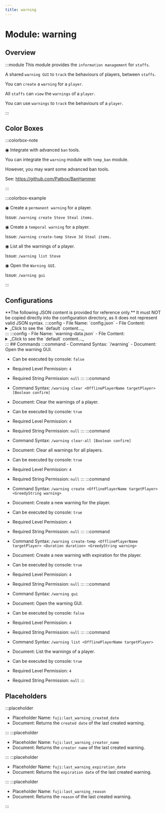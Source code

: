 ```yaml
---
title: warning
---
```



# Module: warning

## Overview
:::module
  This module provides the `information management` for `staffs`.
  
  A shared `warning GUI` to `track` the behaviours of players, between `staffs`.
  
  You can `create` a `warning` for a `player`.
  
  All `staffs` can `view` the `warnings` of a `player`.
  
  
  
  You can use `warnings` to `track` the behaviours of a `player`.


:::
## Color Boxes

:::colorbox-note

  ◉ Integrate with advanced `ban` tools.
  
  You can integrate the `warning` module with `temp_ban` module.
  
  However, you may want some advanced ban tools.
  
  See: https://github.com/Patbox/BanHammer


:::

:::colorbox-example

  ◉ Create a `permanent warning` for a player.
  
  Issue: `/warning create Steve Steal items.`
  
  
  
  ◉ Create a `temporal warning` for a player.
  
  Issue: `/warning create-temp Steve 3d Steal items.`
  
  
  
  ◉ List all the warnings of a player.
  
  Issue: `/warning list Steve`
  
  
  
  ◉ Open the `Warning GUI`.
  
  Issue: `/warning gui`


:::

## Configurations
<Admonition type="warning" icon="" title="">
**The following JSON content is provided for reference only.**
It must NOT be copied directly into the configuration directory, as it does not represent valid JSON syntax.
</Admonition>
:::config
- File Name: `config.json`
- File Content: 
<details>

<summary>_Click to see the `default` content..._</summary>

```json showLineNumbers title="config/fuji/modules/warning/config.json"
{
  /* Should we send the reminders to the warned player? */
  "warning_reminder": {
    "remind_warned_player_on_join_server": true,
    "reminder_source": {
      "remind_permanent_warnings_type": false,
      "remind_temporal_warnings_type": true
    }
  }
  /* Define `warning rules`, to execute `punishment commands`.
  
  When a new `warning` is `added` to a player, we will process the `warning rules`.
  And then pick up `one warning rule` to execute its commands.
  We will pick the `highest` number of warnings satisfied first. */,
  "on_permanent_warning_created": [
    {
      /* If the `number of warnings` of the `player` >= `the defined value`, then execute the commands. */
      "if_number_of_warnings_greater_equal_than": 1,
      "commands": [
        "send-broadcast <dark_red>Player %player:name% has just received a permanent-warning.<newline><dark_red>◉ Reason: %fuji:last_warning_reason%",
        "when-online %player:name% send-message %player:name% <dark_red>You have received a warning."
      ]
    },
    {
      /* If the `number of warnings` of the `player` >= `the defined value`, then execute the commands. */
      "if_number_of_warnings_greater_equal_than": 3,
      "commands": [
        "send-broadcast <dark_red>Player %player:name% has just received a permanent-warning.<newline><dark_red>◉ Reason: %fuji:last_warning_reason%",
        "temp-ban player %player:name% 30m Warned 3 times."
      ]
    }
  ],
  "on_temporal_warning_created": [
    {
      /* If the `number of warnings` of the `player` >= `the defined value`, then execute the commands. */
      "if_number_of_warnings_greater_equal_than": 1,
      "commands": [
        "send-broadcast <dark_red>Player %player:name% has just received a temporal-warning.<newline><dark_red>◉ Expiration Date: %fuji:last_warning_expiration_date%<newline><dark_red>◉ Reason: %fuji:last_warning_reason%"
      ]
    },
    {
      /* If the `number of warnings` of the `player` >= `the defined value`, then execute the commands. */
      "if_number_of_warnings_greater_equal_than": 3,
      "commands": [
        "send-broadcast <dark_red>Player %player:name% has just received a temporal-warning.<newline><dark_red>◉ Expiration Date: %fuji:last_warning_expiration_date%<newline><dark_red>◉ Reason: %fuji:last_warning_reason%",
        "warning create %player:name% Received too many temporal warnings in a short period of time."
      ]
    }
  ]
}
```
</details>
:::
:::config
- File Name: `warning-data.json`
- File Content: 
<details>

<summary>_Click to see the `default` content..._</summary>

```json showLineNumbers title="config/fuji/modules/warning/warning-data.json"
{
  "players": []
}
```
</details>
:::
## Commands
:::command
- Command Syntax: `/warning`
- Document:   Open the warning GUI.


- Can be executed by console: `false`
- Required Level Permission: `4`
- Required String Permission: `null`
:::
:::command
- Command Syntax: `/warning clear <OfflinePlayerName targetPlayer> [Boolean confirm]`
- Document:   Clear the warnings of a player.


- Can be executed by console: `true`
- Required Level Permission: `4`
- Required String Permission: `null`
:::
:::command
- Command Syntax: `/warning clear-all [Boolean confirm]`
- Document:   Clear all warnings for all players.


- Can be executed by console: `true`
- Required Level Permission: `4`
- Required String Permission: `null`
:::
:::command
- Command Syntax: `/warning create <OfflinePlayerName targetPlayer> <GreedyString warning>`
- Document:   Create a new warning for the player.


- Can be executed by console: `true`
- Required Level Permission: `4`
- Required String Permission: `null`
:::
:::command
- Command Syntax: `/warning create-temp <OfflinePlayerName targetPlayer> <Duration duration> <GreedyString warning>`
- Document:   Create a new warning with expiration for the player.


- Can be executed by console: `true`
- Required Level Permission: `4`
- Required String Permission: `null`
:::
:::command
- Command Syntax: `/warning gui`
- Document:   Open the warning GUI.


- Can be executed by console: `false`
- Required Level Permission: `4`
- Required String Permission: `null`
:::
:::command
- Command Syntax: `/warning list <OfflinePlayerName targetPlayer>`
- Document:   List the warnings of a player.


- Can be executed by console: `true`
- Required Level Permission: `4`
- Required String Permission: `null`
:::
## Placeholders
:::placeholder
- Placeholder Name: `fuji:last_warning_created_date`
- Document:   Returns the `created date` of the last created warning.


:::
:::placeholder
- Placeholder Name: `fuji:last_warning_creator_name`
- Document:   Returns the `creator name` of the last created warning.


:::
:::placeholder
- Placeholder Name: `fuji:last_warning_expiration_date`
- Document:   Returns the `expiration date` of the last created warning.


:::
:::placeholder
- Placeholder Name: `fuji:last_warning_reason`
- Document:   Returns the `reason` of the last created warning.


:::
